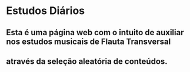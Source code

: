 # Estudos Diários 
## Esta é uma página web com o intuito de auxiliar nos estudos musicais de Flauta Transversal <br>
## através da seleção aleatória de conteúdos.
